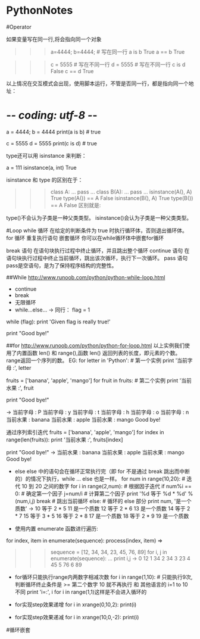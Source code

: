 # PythonNotes

#Operator

如果变量写在同一行,将会指向同一个对象

>>> a=4444; b=4444;   # 写在同一行
>>> a is b
True
>>> a == b
True

>>> c = 5555   # 写在不同一行
>>> d = 5555   # 写在不同一行
>>> c is d
False
>>> c == d
True
>>> 
以上情况在交互模式会出现，使用脚本运行，不管是否同一行，都是指向同一个地址：

# -*- coding: utf-8 -*-

a = 4444; b = 4444
print(a is b)          # true

c = 5555
d = 5555
print(c is d)          # true


type还可以用 isinstance 来判断：

a = 111
isinstance(a, int)
True

isinstance 和 type 的区别在于：

>>> class A:
...     pass
... 
>>> class B(A):
...     pass
... 
>>> isinstance(A(), A)
True
>>> type(A()) == A
False
>>> isinstance(B(), A)
True
>>> type(B()) == A 
False
区别就是:

 type()不会认为子类是一种父类类型。
 isinstance()会认为子类是一种父类类型。


#Loop
while 循环	在给定的判断条件为 true 时执行循环体，否则退出循环体。
for 循环	重复执行语句
嵌套循环	你可以在while循环体中嵌套for循环

break 语句	在语句块执行过程中终止循环，并且跳出整个循环
continue 语句	在语句块执行过程中终止当前循环，跳出该次循环，执行下一次循环。
pass 语句	pass是空语句，是为了保持程序结构的完整性。


##While
http://www.runoob.com/python/python-while-loop.html
+ continue
+ break
+ 无限循环
+ while...else...
-> 同行：
flag = 1
 
while (flag): print 'Given flag is really true!'
 
print "Good bye!"


##for
http://www.runoob.com/python/python-for-loop.html
以上实例我们使用了内置函数 len() 和 range(),函数 len() 返回列表的长度，即元素的个数。 range返回一个序列的数。
EG: 
for letter in 'Python':     # 第一个实例
   print '当前字母 :', letter
 
fruits = ['banana', 'apple',  'mango']
for fruit in fruits:        # 第二个实例
   print '当前水果 :', fruit
 
print "Good bye!"

->
当前字母 : P
当前字母 : y
当前字母 : t
当前字母 : h
当前字母 : o
当前字母 : n
当前水果 : banana
当前水果 : apple
当前水果 : mango
Good bye!

通过序列索引迭代
fruits = ['banana', 'apple',  'mango']
for index in range(len(fruits)):
   print '当前水果 :', fruits[index]
 
print "Good bye!"
->
当前水果 : banana
当前水果 : apple
当前水果 : mango
Good bye!


+ else
else 中的语句会在循环正常执行完（即 for 不是通过 break 跳出而中断的）的情况下执行，while … else 也是一样。
for num in range(10,20):  # 迭代 10 到 20 之间的数字
   for i in range(2,num): # 根据因子迭代
      if num%i == 0:      # 确定第一个因子
         j=num/i          # 计算第二个因子
         print '%d 等于 %d * %d' % (num,i,j)
         break            # 跳出当前循环
   else:                  # 循环的 else 部分
      print num, '是一个质数'
->
10 等于 2 * 5
11 是一个质数
12 等于 2 * 6
13 是一个质数
14 等于 2 * 7
15 等于 3 * 5
16 等于 2 * 8
17 是一个质数
18 等于 2 * 9
19 是一个质数

+ 使用内置 enumerate 函数进行遍历:

for index, item in enumerate(sequence):
    process(index, item)
=>
>>> sequence = [12, 34, 34, 23, 45, 76, 89]
>>> for i, j in enumerate(sequence):
...     print i,j
->
0 12
1 34
2 34
3 23
4 45
5 76
6 89

+ for循环只能执行range内两数字相减次数
for i in range(1,10):     # 只能执行9次,判断循环终止条件是 >= 第二个数字 10 就不再执行 和 其他语言的 i=1 to 10 不同
    print 'i=:', i
for i in range(1,1)这样是不会进入循环的
 
+ for实现step效果递增
for i in xrange(0,10,2):
    print(i)
+ for实现step效果递减
for i in xrange(10,0,-2):
    print(i)



#循环嵌套







